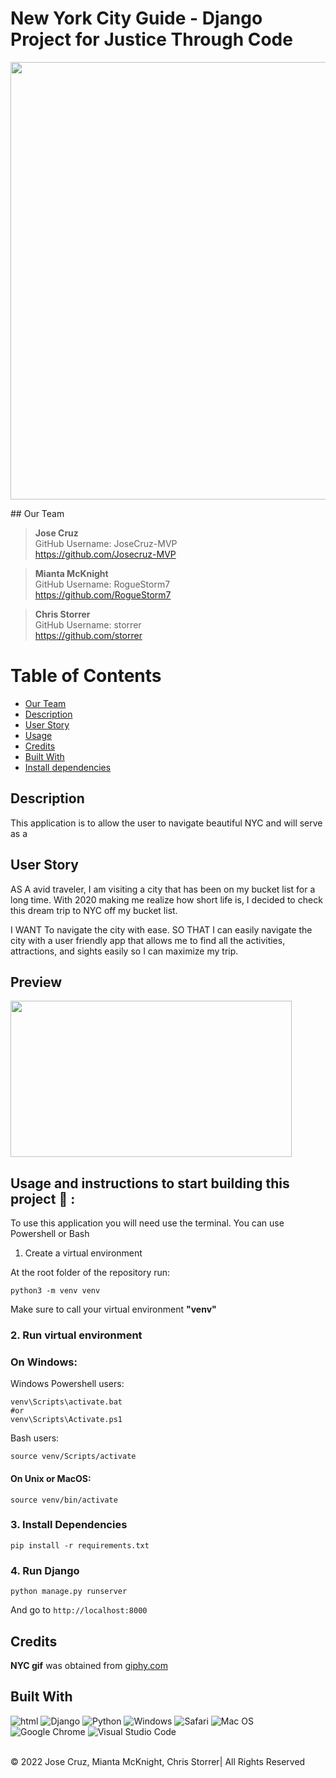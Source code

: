 # New York City Guide - Django Project for Justice Through Code

<p align="center">
  <img 
    width="700"
    height="700"
    src="assets\boroughs.gif"
  >
</p>
                  ##  Our Team

> **Jose Cruz**<br>
> GitHub Username: JoseCruz-MVP<br> https://github.com/Josecruz-MVP

> **Mianta McKnight**<br>
> GitHub Username: RogueStorm7<br> https://github.com/RogueStorm7

> **Chris Storrer**<br>
> GitHub Username: storrer<br> https://github.com/storrer

# Table of Contents

- [Our Team](#our-team)
- [Description](#description)
- [User Story](#user-story)
- [Usage](#usage)
- [Credits](#credits)
- [Built With](#built-with)
- [Install dependencies](#install-dependencies)

## Description

This application is to allow the user to navigate beautiful NYC and will serve as a

## User Story
AS A avid traveler, I am visiting a city that has been on my bucket list for a long time. With 2020 making me realize how short life is, I decided to check this dream trip to NYC off my bucket list.

I WANT To navigate the city with ease.
SO THAT I can easily navigate the city with a user friendly app that allows me to find all the activities, attractions, and sights easily so I can maximize my trip.

## Preview
<p align="left">
  <img 
    width="450"
    height="250"
    src="assets\Screenshot (236).png"
  >
</p>

## Usage and instructions to start building this project 📖 :
To use this application you will need use the terminal. You can use Powershell or Bash
 1. Create a virtual environment

At the root folder of the repository run:

```
python3 -m venv venv
```

Make sure to call your virtual environment **"venv"**

### 2. Run virtual environment

### On Windows:

Windows Powershell users:

```
venv\Scripts\activate.bat
#or
venv\Scripts\Activate.ps1
```

Bash users:

```
source venv/Scripts/activate
```

#### On Unix or MacOS:

```
source venv/bin/activate
```

### 3. Install Dependencies

```
pip install -r requirements.txt
```

### 4. Run Django

```
python manage.py runserver
```

And go to `http://localhost:8000`

## Credits
**NYC gif** was obtained from [giphy.com](https://media1.giphy.com/media/47C87Og388K5BYCmTC/giphy.gif?cid=6c09b9521aa656c3f38f6e9fe8a29b40e3526e9ba1d88ed8&rid=giphy.gif&ct=g)
## Built With

![html](https://img.shields.io/badge/-HTML5-E34F26?logo=html5&logoColor=white&logoWidth=30)
![Django](https://img.shields.io/badge/django-%23092E20.svg?style=for-the-badge&logo=django&logoColor=white)
![Python](https://img.shields.io/badge/python-3670A0?style=for-the-badge&logo=python&logoColor=ffdd54)
![Windows](https://img.shields.io/badge/Windows-0078D6?style=for-the-badge&logo=windows&logoColor=white)
![Safari](https://img.shields.io/badge/Safari-000000?style=for-the-badge&logo=Safari&logoColor=white)
![Mac OS](https://img.shields.io/badge/mac%20os-000000?style=for-the-badge&logo=macos&logoColor=F0F0F0)
![Google Chrome](https://img.shields.io/badge/Google%20Chrome-4285F4?style=for-the-badge&logo=GoogleChrome&logoColor=white)
![Visual Studio Code](https://img.shields.io/badge/Visual%20Studio%20Code-0078d7.svg?style=for-the-badge&logo=visual-studio-code&logoColor=white)



</details>
<br>
&copy; 2022 Jose Cruz, Mianta McKnight, Chris Storrer| All Rights Reserved</p>

